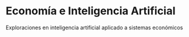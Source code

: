 # Economía e Inteligencia Artificial
Exploraciones en inteligencia artificial aplicado a sistemas económicos
